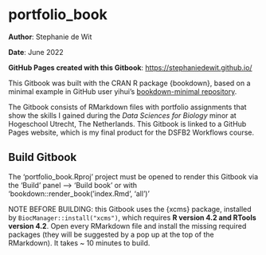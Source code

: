 
<!-- README.md is generated from README.Rmd. Please edit that file -->

# portfolio_book

<!-- badges: start -->
<!-- badges: end -->

**Author**: Stephanie de Wit

**Date**: June 2022

**GitHub Pages created with this Gitbook**:
<https://stephaniedewit.github.io/>

This Gitbook was built with the CRAN R package {bookdown}, based on a
minimal example in GitHub user yihui’s [bookdown-minimal
repository](https://github.com/yihui/bookdown-minimal).

The Gitbook consists of RMarkdown files with portfolio assignments that
show the skills I gained during the *Data Sciences for Biology* minor at
Hogeschool Utrecht, The Netherlands. This Gitbook is linked to a GitHub
Pages website, which is my final product for the DSFB2 Workflows course.

## Build Gitbook

The ‘portfolio_book.Rproj’ project must be opened to render this Gitbook
via the ‘Build’ panel –\> ‘Build book’ or with
‘bookdown::render_book(’index.Rmd’, ‘all’)’

NOTE BEFORE BUILDING: this Gitbook uses the {xcms} package, installed by
`BiocManager::install("xcms")`, which requires **R version 4.2 and
RTools version 4.2**. Open every RMarkdown file and install the
missing required packages (they will be suggested by a pop up at the top
of the RMarkdown). It takes \~ 10 minutes to build.
